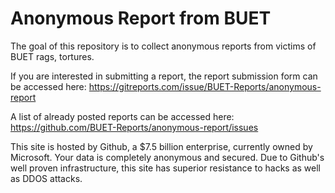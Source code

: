 # Anonymous Report from BUET
The goal of this repository is to collect anonymous reports from victims of BUET rags, tortures.

If you are interested in submitting a report, the report submission form can be accessed here: https://gitreports.com/issue/BUET-Reports/anonymous-report

A list of already posted reports can be accessed here: https://github.com/BUET-Reports/anonymous-report/issues

This site is hosted by Github, a $7.5 billion enterprise, currently owned by Microsoft. Your data is completely anonymous and secured. Due to Github's well proven infrastructure, this site has superior resistance to hacks as well as DDOS attacks.
